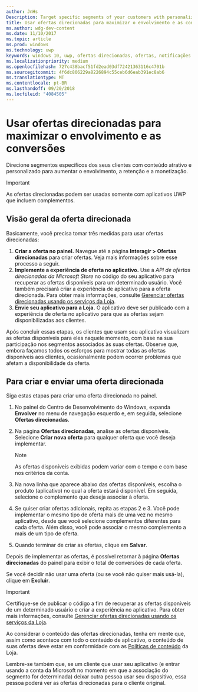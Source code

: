 ```yaml
---
author: JnHs
Description: Target specific segments of your customers with personalized content to increase engagement, retention, and monetization.
title: Usar ofertas direcionadas para maximizar o envolvimento e as conversões
ms.author: wdg-dev-content
ms.date: 11/10/2017
ms.topic: article
ms.prod: windows
ms.technology: uwp
keywords: windows 10, uwp, ofertas direcionadas, ofertas, notificações
ms.localizationpriority: medium
ms.openlocfilehash: 727c438bacf51fd2ead03df72421363116c4701b
ms.sourcegitcommit: 4f6dc806229a8226894c55ceb6d6eab391ec8ab6
ms.translationtype: MT
ms.contentlocale: pt-BR
ms.lasthandoff: 09/20/2018
ms.locfileid: "4084505"
---
```

# <a name="use-targeted-offers-to-maximize-engagement-and-conversions"></a>Usar ofertas direcionadas para maximizar o envolvimento e as conversões

Direcione segmentos específicos dos seus clientes com conteúdo atrativo e personalizado para aumentar o envolvimento, a retenção e a monetização.

> [!IMPORTANT]
> As ofertas direcionadas podem ser usadas somente com aplicativos UWP que incluem complementos.

## <a name="targeted-offer-overview"></a>Visão geral da oferta direcionada

Basicamente, você precisa tomar três medidas para usar ofertas direcionadas:

1. **Criar a oferta no painel.** Navegue até a página **Interagir > Ofertas direcionadas** para criar ofertas. Veja mais informações sobre esse processo a seguir.
2. **Implemente a experiência de oferta no aplicativo.** Use a *API de ofertas direcionadas da Microsoft Store* no código do seu aplicativo para recuperar as ofertas disponíveis para um determinado usuário. Você também precisará criar a experiência de aplicativo para a oferta direcionada. Para obter mais informações, consulte [Gerenciar ofertas direcionadas usando os serviços da Loja](../monetize/manage-targeted-offers-using-windows-store-services.md).
3. **Envie seu aplicativo para a Loja.** O aplicativo deve ser publicado com a experiência de oferta no aplicativo para que as ofertas sejam disponibilizadas aos clientes.

Após concluir essas etapas, os clientes que usam seu aplicativo visualizam as ofertas disponíveis para eles naquele momento, com base na sua participação nos segmentos associados às suas ofertas. Observe que, embora façamos todos os esforços para mostrar todas as ofertas disponíveis aos clientes, ocasionalmente podem ocorrer problemas que afetam a disponibilidade da oferta.


## <a name="to-create-and-send-a-targeted-offer"></a>Para criar e enviar uma oferta direcionada

Siga estas etapas para criar uma oferta direcionada no painel.

1.  No painel do Centro de Desenvolvimento do Windows, expanda **Envolver** no menu de navegação esquerdo e, em seguida, selecione **Ofertas direcionadas**.
2.  Na página **Ofertas direcionadas**, analise as ofertas disponíveis. Selecione **Criar nova oferta** para qualquer oferta que você deseja implementar.

    > [!NOTE]
    > As ofertas disponíveis exibidas podem variar com o tempo e com base nos critérios da conta.

3.  Na nova linha que aparece abaixo das ofertas disponíveis, escolha o produto (aplicativo) no qual a oferta estará disponível. Em seguida, selecione o complemento que deseja associar à oferta.
4.  Se quiser criar ofertas adicionais, repita as etapas 2 e 3. Você pode implementar o mesmo tipo de oferta mais de uma vez no mesmo aplicativo, desde que você selecione complementos diferentes para cada oferta. Além disso, você pode associar o mesmo complemento a mais de um tipo de oferta.
5.  Quando terminar de criar as ofertas, clique em **Salvar**.

Depois de implementar as ofertas, é possível retornar à página **Ofertas direcionadas** do painel para exibir o total de conversões de cada oferta.

Se você decidir não usar uma oferta (ou se você não quiser mais usá-la), clique em **Excluir**.

> [!IMPORTANT]
> Certifique-se de publicar o código a fim de recuperar as ofertas disponíveis de um determinado usuário e criar a experiência no aplicativo. Para obter mais informações, consulte [Gerenciar ofertas direcionadas usando os serviços da Loja](../monetize/manage-targeted-offers-using-windows-store-services.md).
>
> Ao considerar o conteúdo das ofertas direcionadas, tenha em mente que, assim como acontece com todo o conteúdo de aplicativo, o conteúdo de suas ofertas deve estar em conformidade com as [Políticas de conteúdo](https://docs.microsoft.com/en-us/legal/windows/agreements/store-policies) da Loja.
>
> Lembre-se também que, se um cliente que usar seu aplicativo (e entrar usando a conta da Microsoft no momento em que a associação do segmento for determinada) deixar outra pessoa usar seu dispositivo, essa pessoa poderá ver as ofertas direcionadas para o cliente original.
